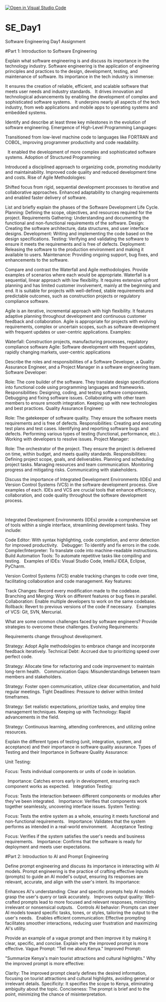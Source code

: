 [![Open in Visual Studio Code](https://classroom.github.com/assets/open-in-vscode-2e0aaae1b6195c2367325f4f02e2d04e9abb55f0b24a779b69b11b9e10269abc.svg)](https://classroom.github.com/online_ide?assignment_repo_id=15619861&assignment_repo_type=AssignmentRepo)
# SE_Day1
Software Engineering Day1 Assignment

#Part 1: Introduction to Software Engineering

Explain what software engineering is and discuss its importance in the technology industry.
Software engineering is the application of engineering principles and practices to the design, development, testing, and maintenance of software.
Its importance in the tech industry is immense:

It ensures the creation of reliable, efficient, and scalable software that meets user needs and industry standards.   
It drives innovation and technological advancements by enabling the development of complex and sophisticated software systems.   
It underpins nearly all aspects of the tech industry, from web applications and mobile apps to operating systems and embedded systems.


Identify and describe at least three key milestones in the evolution of software engineering.
Emergence of High-Level Programming Languages:

Transitioned from low-level machine code to languages like FORTRAN and COBOL, improving programmer productivity and code readability.

   
It enabled the development of more complex and sophisticated software systems.
Adoption of Structured Programming:

Introduced a disciplined approach to organizing code, promoting modularity and maintainability.
Improved code quality and reduced development time and costs.
Rise of Agile Methodologies:

Shifted focus from rigid, sequential development processes to iterative and collaborative approaches.
Enhanced adaptability to changing requirements and enabled faster delivery of software.


List and briefly explain the phases of the Software Development Life Cycle.
Planning: Defining the scope, objectives, and resources required for the project.
Requirements Gathering: Understanding and documenting the functional and non-functional requirements of the software.
Design: Creating the software architecture, data structures, and user interface designs.
Development: Writing and implementing the code based on the design specifications.
Testing: Verifying and validating the software to ensure it meets the requirements and is free of defects.
Deployment: Releasing the software to the production environment and making it available to users.
Maintenance: Providing ongoing support, bug fixes, and enhancements to the software.



Compare and contrast the Waterfall and Agile methodologies. Provide examples of scenarios where each would be appropriate.
Waterfall is a sequential, linear approach with low flexibility. It requires extensive upfront planning and has limited customer involvement, mainly at the beginning and end. It is suitable for projects with well-defined, stable requirements and predictable outcomes, such as construction projects or regulatory compliance software.

Agile is an iterative, incremental approach with high flexibility. It features adaptive planning throughout development and continuous customer feedback and collaboration. Agile is appropriate for projects with evolving requirements, complex or uncertain scopes, such as software development with frequent updates or user-centric applications.
Examples:

Waterfall: Construction projects, manufacturing processes, regulatory compliance software
Agile: Software development with frequent updates, rapidly changing markets, user-centric applications

Describe the roles and responsibilities of a Software Developer, a Quality Assurance Engineer, and a Project Manager in a software engineering team.
Software Developer:

Role: The core builder of the software. They translate design specifications into functional code using programming languages and frameworks.
Responsibilities:
Designing, coding, and testing software components.
Debugging and fixing software issues.
Collaborating with other team members to ensure smooth integration.
Keeping up with new technologies and best practices.
Quality Assurance Engineer:

Role: The gatekeeper of software quality. They ensure the software meets requirements and is free of defects.
Responsibilities:
Creating and executing test plans and test cases.
Identifying and reporting software bugs and defects.
Performing various types of testing (functional, performance, etc.).
Working with developers to resolve issues.
Project Manager:

Role: The orchestrator of the project. They ensure the project is delivered on time, within budget, and meets quality standards.
Responsibilities:
Defining project scope, goals, and deliverables.
Planning and scheduling project tasks.
Managing resources and team communication.
Monitoring progress and mitigating risks.
Communicating with stakeholders.

Discuss the importance of Integrated Development Environments (IDEs) and Version Control Systems (VCS) in the software development process. Give examples of each.
IDEs and VCS are crucial tools that enhance efficiency, collaboration, and code quality throughout the software development process.

   

Integrated Development Environments (IDEs) provide a comprehensive set of tools within a single interface, streamlining development tasks. They include:   

Code Editor: With syntax highlighting, code completion, and error detection for improved productivity.   
Debugger: To identify and fix errors in the code.
Compiler/Interpreter: To translate code into machine-readable instructions.   
Build Automation Tools: To automate repetitive tasks like compiling and testing.   
Examples of IDEs: Visual Studio Code, IntelliJ IDEA, Eclipse, PyCharm.   

Version Control Systems (VCS) enable tracking changes to code over time, facilitating collaboration and code management. Key features:   

Track Changes: Record every modification made to the codebase.   
Branching and Merging: Work on different features or bug fixes in parallel.   
Collaboration: Enable multiple developers to work on the same codebase.   
Rollback: Revert to previous versions of the code if necessary.   
Examples of VCS: Git, SVN, Mercurial.   

What are some common challenges faced by software engineers? Provide strategies to overcome these challenges.
Evolving Requirements:

 Requirements change throughout development.   

Strategy: Adopt Agile methodologies to embrace change and incorporate feedback iteratively.
Technical Debt: Accrued due to prioritizing speed over perfect code.   

Strategy: Allocate time for refactoring and code improvement to maintain long-term health.   
Communication Gaps: Misunderstandings between team members and stakeholders.

Strategy: Foster open communication, utilize clear documentation, and hold regular meetings.
Tight Deadlines: Pressure to deliver within limited timeframes.   

Strategy: Set realistic expectations, prioritize tasks, and employ time management techniques.
Keeping up with Technology: Rapid advancements in the field.

Strategy: Continuous learning, attending conferences, and utilizing online resources.


Explain the different types of testing (unit, integration, system, and acceptance) and their importance in software quality assurance.
Types of Testing and their Importance in Software Quality Assurance:

Unit Testing:

Focus: Tests individual components or units of code in isolation.

   
Importance: Catches errors early in development, ensuring each component works as expected.   
Integration Testing:

Focus: Tests the interaction between different components or modules after they've been integrated.   
Importance: Verifies that components work together seamlessly, uncovering interface issues.
System Testing:

Focus: Tests the entire system as a whole, ensuring it meets functional and non-functional requirements.   
Importance: Validates that the system performs as intended in a real-world environment.   
Acceptance Testing:

Focus: Verifies if the system satisfies the user's needs and business requirements.   
Importance: Confirms that the software is ready for deployment and meets user expectations.

#Part 2: Introduction to AI and Prompt Engineering


Define prompt engineering and discuss its importance in interacting with AI models.
Prompt engineering is the practice of crafting effective inputs (prompts) to guide an AI model's output, ensuring its responses are relevant, accurate, and align with the user's intent.
Its importance:

Enhances AI's understanding: Clear and specific prompts help AI models grasp the user's query or task accurately.   
Improves output quality: Well-crafted prompts lead to more focused and relevant responses, minimizing irrelevant or nonsensical outputs.   
Controls AI behavior: Prompts can steer AI models toward specific tasks, tones, or styles, tailoring the output to the user's needs.   
Enables efficient communication: Effective prompting facilitates smoother interactions, reducing user frustration and maximizing AI's utility. 

Provide an example of a vague prompt and then improve it by making it clear, specific, and concise. Explain why the improved prompt is more effective.
Vague Prompt:
"Tell me about Kenya."
Improved Prompt:

"Summarize Kenya's main tourist attractions and cultural highlights."
Why the improved prompt is more effective:

Clarity: The improved prompt clearly defines the desired information, focusing on tourist attractions and cultural highlights, avoiding general or irrelevant details.
Specificity: It specifies the scope to Kenya, eliminating ambiguity about the topic.
Conciseness: The prompt is brief and to the point, minimizing the chance of misinterpretation.
